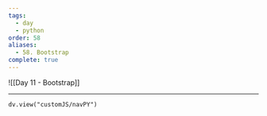 ```yaml
---
tags:
  - day
  - python
order: 58
aliases:
  - 58. Bootstrap
complete: true
---
```

![[Day 11 - Bootstrap]]

<hr />

```dataviewjs
dv.view("customJS/navPY")
```


